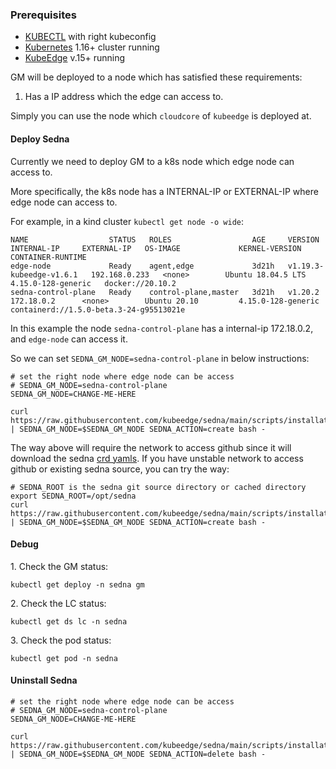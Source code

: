 ### Prerequisites
- [KUBECTL][kubectl] with right kubeconfig
- [Kubernetes][kubernetes] 1.16+ cluster running
- [KubeEdge][kubeedge] v.15+ running

GM will be deployed to a node which has satisfied these requirements:
1. Has a IP address which the edge can access to.

Simply you can use the node which `cloudcore` of `kubeedge` is deployed at.

#### Deploy Sedna

Currently we need to deploy GM to a k8s node which edge node can access to.

More specifically, the k8s node has a INTERNAL-IP or EXTERNAL-IP where edge node can access to.

For example, in a kind cluster `kubectl get node -o wide`:
```shell
NAME                  STATUS   ROLES                  AGE     VERSION                   INTERNAL-IP     EXTERNAL-IP   OS-IMAGE             KERNEL-VERSION       CONTAINER-RUNTIME
edge-node             Ready    agent,edge             3d21h   v1.19.3-kubeedge-v1.6.1   192.168.0.233   <none>        Ubuntu 18.04.5 LTS   4.15.0-128-generic   docker://20.10.2
sedna-control-plane   Ready    control-plane,master   3d21h   v1.20.2                   172.18.0.2      <none>        Ubuntu 20.10         4.15.0-128-generic   containerd://1.5.0-beta.3-24-g95513021e
```
In this example the node `sedna-control-plane` has a internal-ip 172.18.0.2, and `edge-node` can access it.

So we can set `SEDNA_GM_NODE=sedna-control-plane` in below instructions:

```shell
# set the right node where edge node can be access
# SEDNA_GM_NODE=sedna-control-plane
SEDNA_GM_NODE=CHANGE-ME-HERE

curl https://raw.githubusercontent.com/kubeedge/sedna/main/scripts/installation/install.sh | SEDNA_GM_NODE=$SEDNA_GM_NODE SEDNA_ACTION=create bash -

```

The way above will require the network to access github since it will download the sedna [crd yamls](/build/crds).
If you have unstable network to access github or existing sedna source, you can try the way:
```shell
# SEDNA_ROOT is the sedna git source directory or cached directory
export SEDNA_ROOT=/opt/sedna
curl https://raw.githubusercontent.com/kubeedge/sedna/main/scripts/installation/install.sh | SEDNA_GM_NODE=$SEDNA_GM_NODE SEDNA_ACTION=create bash -
```

#### Debug
1\. Check the GM status:
```shell
kubectl get deploy -n sedna gm
```

2\. Check the LC status:
```shell
kubectl get ds lc -n sedna
```

3\. Check the pod status:
```shell
kubectl get pod -n sedna
```

#### Uninstall Sedna
```shell
# set the right node where edge node can be access
# SEDNA_GM_NODE=sedna-control-plane
SEDNA_GM_NODE=CHANGE-ME-HERE

curl https://raw.githubusercontent.com/kubeedge/sedna/main/scripts/installation/install.sh | SEDNA_GM_NODE=$SEDNA_GM_NODE SEDNA_ACTION=delete bash -
```

[kubectl]:https://kubernetes.io/docs/tasks/tools/install-kubectl-linux/#install-kubectl-binary-with-curl-on-linux
[kubeedge]:https://github.com/kubeedge/kubeedge
[kubernetes]:https://kubernetes.io/
